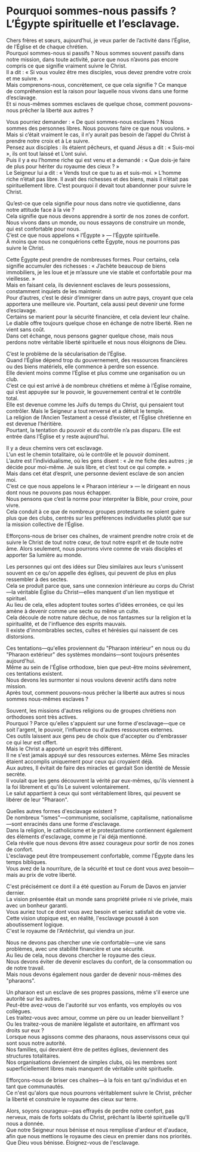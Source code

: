 # Pourquoi sommes-nous passifs ? L’Égypte spirituelle et l’esclavage.  

Chers frères et sœurs, aujourd’hui, je veux parler de l’activité dans l’Église, de l’Église et de chaque chrétien.  
Pourquoi sommes-nous si passifs ? Nous sommes souvent passifs dans notre mission, dans toute activité, parce que nous n’avons pas encore compris ce que signifie vraiment suivre le Christ.  
Il a dit : « Si vous voulez être mes disciples, vous devez prendre votre croix et me suivre. »  
Mais comprenons-nous, concrètement, ce que cela signifie ? Ce manque de compréhension est la raison pour laquelle nous vivons dans une forme d’esclavage.  
Et si nous-mêmes sommes esclaves de quelque chose, comment pouvons-nous prêcher la liberté aux autres ?  

Vous pourriez demander : « De quoi sommes-nous esclaves ? Nous sommes des personnes libres. Nous pouvons faire ce que nous voulons. »  
Mais si c’était vraiment le cas, il n’y aurait pas besoin de l’appel du Christ à prendre notre croix et à Le suivre.  
Pensez aux disciples : ils étaient pêcheurs, et quand Jésus a dit : « Suis-moi », ils ont tout laissé et L’ont suivi.  
Puis il y a eu l’homme riche qui est venu et a demandé : « Que dois-je faire de plus pour hériter du royaume des cieux ? »  
Le Seigneur lui a dit : « Vends tout ce que tu as et suis-moi. » L’homme riche n’était pas libre. Il avait des richesses et des biens, mais il n’était pas spirituellement libre. C’est pourquoi il devait tout abandonner pour suivre le Christ.  

Qu’est-ce que cela signifie pour nous dans notre vie quotidienne, dans notre attitude face à la vie ?  
Cela signifie que nous devons apprendre à sortir de nos zones de confort.  
Nous vivons dans un monde, ou nous essayons de construire un monde, qui est confortable pour nous.  
C’est ce que nous appelons « l’Égypte » — l’Égypte spirituelle.  
À moins que nous ne conquérions cette Égypte, nous ne pourrons pas suivre le Christ.  

Cette Égypte peut prendre de nombreuses formes. Pour certains, cela signifie accumuler des richesses : « J’achète beaucoup de biens immobiliers, je les loue et je m’assure une vie stable et confortable pour ma vieillesse. »  
Mais en faisant cela, ils deviennent esclaves de leurs possessions, constamment inquiets de les maintenir.  
Pour d’autres, c’est le désir d’immigrer dans un autre pays, croyant que cela apportera une meilleure vie. Pourtant, cela aussi peut devenir une forme d’esclavage.  
Certains se marient pour la sécurité financière, et cela devient leur chaîne.  
Le diable offre toujours quelque chose en échange de notre liberté. Rien ne vient sans coût.  
Dans cet échange, nous pensons gagner quelque chose, mais nous perdons notre véritable liberté spirituelle et nous nous éloignons de Dieu.  

C’est le problème de la sécularisation de l’Église.  
Quand l’Église dépend trop du gouvernement, des ressources financières ou des biens matériels, elle commence à perdre son essence.  
Elle devient moins comme l’Église et plus comme une organisation ou un club.  
C’est ce qui est arrivé à de nombreux chrétiens et même à l’Église romaine, qui s’est appuyée sur le pouvoir, le gouvernement central et le contrôle total.  
Elle est devenue comme les Juifs du temps du Christ, qui pensaient tout contrôler. Mais le Seigneur a tout renversé et a détruit le temple.  
La religion de l’Ancien Testament a cessé d’exister, et l’Église chrétienne en est devenue l’héritière.  
Pourtant, la tentation du pouvoir et du contrôle n’a pas disparu. Elle est entrée dans l’Église et y reste aujourd’hui.  

Il y a deux chemins vers cet esclavage.  
L’un est le chemin totalitaire, où le contrôle et le pouvoir dominent.  
L’autre est l’individualisme, où les gens disent : « Je me fiche des autres ; je décide pour moi-même. Je suis libre, et c’est tout ce qui compte. »  
Mais dans cet état d’esprit, une personne devient esclave de son ancien moi.  
C’est ce que nous appelons le « Pharaon intérieur » — le dirigeant en nous dont nous ne pouvons pas nous échapper.  
Nous pensons que c’est la norme pour interpréter la Bible, pour croire, pour vivre.  
Cela conduit à ce que de nombreux groupes protestants ne soient guère plus que des clubs, centrés sur les préférences individuelles plutôt que sur la mission collective de l’Église.  

Efforçons-nous de briser ces chaînes, de vraiment prendre notre croix et de suivre le Christ de tout notre cœur, de tout notre esprit et de toute notre âme. Alors seulement, nous pourrons vivre comme de vrais disciples et apporter Sa lumière au monde.

Les personnes qui ont des idées sur Dieu similaires aux leurs s'unissent souvent en ce qu'on appelle des églises, qui peuvent de plus en plus ressembler à des sectes.  
Cela se produit parce que, sans une connexion intérieure au corps du Christ—la véritable Église du Christ—elles manquent d'un lien mystique et spirituel.  
Au lieu de cela, elles adoptent toutes sortes d'idées erronées, ce qui les amène à devenir comme une secte ou même un culte.  
Cela découle de notre nature déchue, de nos fantasmes sur la religion et la spiritualité, et de l'influence des esprits mauvais.  
Il existe d'innombrables sectes, cultes et hérésies qui naissent de ces distorsions.  

Ces tentations—qu'elles proviennent du "Pharaon intérieur" en nous ou du "Pharaon extérieur" des systèmes mondains—sont toujours présentes aujourd'hui.  
Même au sein de l'Église orthodoxe, bien que peut-être moins sévèrement, ces tentations existent.  
Nous devons les surmonter si nous voulons devenir actifs dans notre mission.  
Après tout, comment pouvons-nous prêcher la liberté aux autres si nous sommes nous-mêmes esclaves ?  

Souvent, les missions d'autres religions ou de groupes chrétiens non orthodoxes sont très actives.  
Pourquoi ? Parce qu'elles s'appuient sur une forme d'esclavage—que ce soit l'argent, le pouvoir, l'influence ou d'autres ressources externes.  
Ces outils laissent aux gens peu de choix que d'accepter ou d'embrasser ce qui leur est offert.  
Mais le Christ a apporté un esprit très différent.  
Il ne s'est jamais appuyé sur des ressources externes. Même Ses miracles étaient accomplis uniquement pour ceux qui croyaient déjà.  
Aux autres, Il évitait de faire des miracles et gardait Son identité de Messie secrète.  
Il voulait que les gens découvrent la vérité par eux-mêmes, qu'ils viennent à la foi librement et qu'ils Le suivent volontairement.  
Le salut appartient à ceux qui sont véritablement libres, qui peuvent se libérer de leur "Pharaon".  

Quelles autres formes d'esclavage existent ?  
De nombreux "ismes"—communisme, socialisme, capitalisme, nationalisme—sont enracinés dans une forme d'esclavage.  
Dans la religion, le catholicisme et le protestantisme contiennent également des éléments d'esclavage, comme je l'ai déjà mentionné.  
Cela révèle que nous devons être assez courageux pour sortir de nos zones de confort.  
L'esclavage peut être trompeusement confortable, comme l'Égypte dans les temps bibliques.  
Vous avez de la nourriture, de la sécurité et tout ce dont vous avez besoin—mais au prix de votre liberté.  

C'est précisément ce dont il a été question au Forum de Davos en janvier dernier.  
La vision présentée était un monde sans propriété privée ni vie privée, mais avec un bonheur garanti.  
Vous auriez tout ce dont vous avez besoin et seriez satisfait de votre vie.  
Cette vision utopique est, en réalité, l'esclavage poussé à son aboutissement logique.  
C'est le royaume de l'Antéchrist, qui viendra un jour.  

Nous ne devons pas chercher une vie confortable—une vie sans problèmes, avec une stabilité financière et une sécurité.  
Au lieu de cela, nous devons chercher le royaume des cieux.  
Nous devons éviter de devenir esclaves du confort, de la consommation ou de notre travail.  
Mais nous devons également nous garder de devenir nous-mêmes des "pharaons".  

Un pharaon est un esclave de ses propres passions, même s'il exerce une autorité sur les autres.  
Peut-être avez-vous de l'autorité sur vos enfants, vos employés ou vos collègues.  
Les traitez-vous avec amour, comme un père ou un leader bienveillant ?  
Ou les traitez-vous de manière légaliste et autoritaire, en affirmant vos droits sur eux ?  
Lorsque nous agissons comme des pharaons, nous asservissons ceux qui sont sous notre autorité.  
Nos familles, qui devraient être de petites églises, deviennent des structures totalitaires.  
Nos organisations deviennent de simples clubs, où les membres sont superficiellement libres mais manquent de véritable unité spirituelle.  

Efforçons-nous de briser ces chaînes—à la fois en tant qu'individus et en tant que communautés.  
Ce n'est qu'alors que nous pourrons véritablement suivre le Christ, prêcher la liberté et construire le royaume des cieux sur terre.  

Alors, soyons courageux—pas effrayés de perdre notre confort, pas nerveux, mais de forts soldats du Christ, prêchant la liberté spirituelle qu'Il nous a donnée.  
Que notre Seigneur nous bénisse et nous remplisse d'ardeur et d'audace, afin que nous mettions le royaume des cieux en premier dans nos priorités.  
Que Dieu vous bénisse. Éloignez-vous de l'esclavage.

